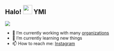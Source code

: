 <h2> Halo! <img src="https://user-images.githubusercontent.com/65858180/137293369-94c631b6-8a17-4256-927a-070da186734c.gif" width="30" /> YMI</h2>



<img src="https://i.pinimg.com/originals/69/70/58/697058fea96edcddf1291551195a6595.gif" >




- 🔭 I’m currently working with many [organizations](https://coconut.or.id/contact)
- 🌱 I’m currently learning new things
- 📫 How to reach me: [Instagram](https://www.instagram.com/yusufmarcelino01/?next=%2F)
  
